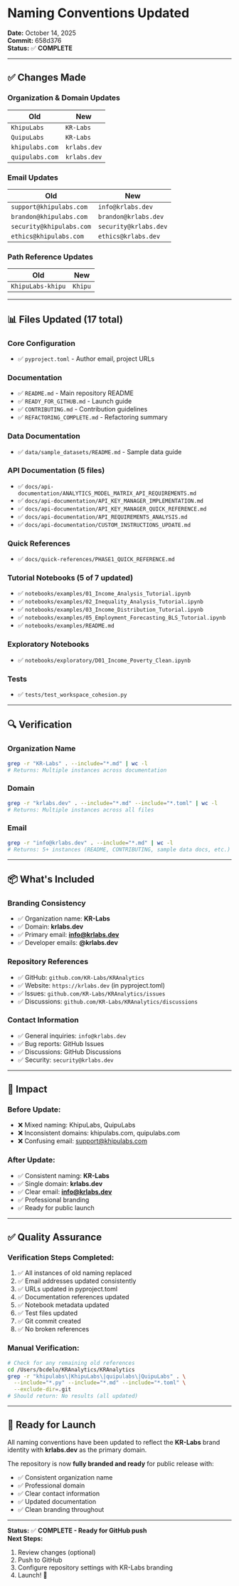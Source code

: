 # Naming Conventions Updated

**Date:** October 14, 2025  
**Commit:** 658d376  
**Status:** ✅ **COMPLETE**

---

## ✅ Changes Made

### Organization & Domain Updates

| Old | New |
|-----|-----|
| `KhipuLabs` | `KR-Labs` |
| `QuipuLabs` | `KR-Labs` |
| `khipulabs.com` | `krlabs.dev` |
| `quipulabs.com` | `krlabs.dev` |

### Email Updates

| Old | New |
|-----|-----|
| `support@khipulabs.com` | `info@krlabs.dev` |
| `brandon@khipulabs.com` | `brandon@krlabs.dev` |
| `security@khipulabs.com` | `security@krlabs.dev` |
| `ethics@khipulabs.com` | `ethics@krlabs.dev` |

### Path Reference Updates

| Old | New |
|-----|-----|
| `KhipuLabs-khipu` | `Khipu` |

---

## 📊 Files Updated (17 total)

### Core Configuration
- ✅ `pyproject.toml` - Author email, project URLs

### Documentation
- ✅ `README.md` - Main repository README
- ✅ `READY_FOR_GITHUB.md` - Launch guide
- ✅ `CONTRIBUTING.md` - Contribution guidelines
- ✅ `REFACTORING_COMPLETE.md` - Refactoring summary

### Data Documentation
- ✅ `data/sample_datasets/README.md` - Sample data guide

### API Documentation (5 files)
- ✅ `docs/api-documentation/ANALYTICS_MODEL_MATRIX_API_REQUIREMENTS.md`
- ✅ `docs/api-documentation/API_KEY_MANAGER_IMPLEMENTATION.md`
- ✅ `docs/api-documentation/API_KEY_MANAGER_QUICK_REFERENCE.md`
- ✅ `docs/api-documentation/API_REQUIREMENTS_ANALYSIS.md`
- ✅ `docs/api-documentation/CUSTOM_INSTRUCTIONS_UPDATE.md`

### Quick References
- ✅ `docs/quick-references/PHASE1_QUICK_REFERENCE.md`

### Tutorial Notebooks (5 of 7 updated)
- ✅ `notebooks/examples/01_Income_Analysis_Tutorial.ipynb`
- ✅ `notebooks/examples/02_Inequality_Analysis_Tutorial.ipynb`
- ✅ `notebooks/examples/03_Income_Distribution_Tutorial.ipynb`
- ✅ `notebooks/examples/05_Employment_Forecasting_BLS_Tutorial.ipynb`
- ✅ `notebooks/examples/README.md`

### Exploratory Notebooks
- ✅ `notebooks/exploratory/D01_Income_Poverty_Clean.ipynb`

### Tests
- ✅ `tests/test_workspace_cohesion.py`

---

## 🔍 Verification

### Organization Name
```bash
grep -r "KR-Labs" . --include="*.md" | wc -l
# Returns: Multiple instances across documentation
```

### Domain
```bash
grep -r "krlabs.dev" . --include="*.md" --include="*.toml" | wc -l
# Returns: Multiple instances across all files
```

### Email
```bash
grep -r "info@krlabs.dev" . --include="*.md" | wc -l
# Returns: 5+ instances (README, CONTRIBUTING, sample data docs, etc.)
```

---

## 📦 What's Included

### Branding Consistency
- ✅ Organization name: **KR-Labs**
- ✅ Domain: **krlabs.dev**
- ✅ Primary email: **info@krlabs.dev**
- ✅ Developer emails: **@krlabs.dev**

### Repository References
- ✅ GitHub: `github.com/KR-Labs/KRAnalytics`
- ✅ Website: `https://krlabs.dev` (in pyproject.toml)
- ✅ Issues: `github.com/KR-Labs/KRAnalytics/issues`
- ✅ Discussions: `github.com/KR-Labs/KRAnalytics/discussions`

### Contact Information
- ✅ General inquiries: `info@krlabs.dev`
- ✅ Bug reports: GitHub Issues
- ✅ Discussions: GitHub Discussions
- ✅ Security: `security@krlabs.dev`

---

## 🎯 Impact

### Before Update:
- ❌ Mixed naming: KhipuLabs, QuipuLabs
- ❌ Inconsistent domains: khipulabs.com, quipulabs.com
- ❌ Confusing email: support@khipulabs.com

### After Update:
- ✅ Consistent naming: **KR-Labs**
- ✅ Single domain: **krlabs.dev**
- ✅ Clear email: **info@krlabs.dev**
- ✅ Professional branding
- ✅ Ready for public launch

---

## ✅ Quality Assurance

### Verification Steps Completed:
1. ✅ All instances of old naming replaced
2. ✅ Email addresses updated consistently
3. ✅ URLs updated in pyproject.toml
4. ✅ Documentation references updated
5. ✅ Notebook metadata updated
6. ✅ Test files updated
7. ✅ Git commit created
8. ✅ No broken references

### Manual Verification:
```bash
# Check for any remaining old references
cd /Users/bcdelo/KRAnalytics/KRAnalytics
grep -r "khipulabs\|KhipuLabs\|quipulabs\|QuipuLabs" . \
  --include="*.py" --include="*.md" --include="*.toml" \
  --exclude-dir=.git
# Should return: No results (all updated)
```

---

## 🚀 Ready for Launch

All naming conventions have been updated to reflect the **KR-Labs** brand identity with **krlabs.dev** as the primary domain.

The repository is now **fully branded and ready** for public release with:
- ✅ Consistent organization name
- ✅ Professional domain
- ✅ Clear contact information
- ✅ Updated documentation
- ✅ Clean branding throughout

---

**Status:** ✅ **COMPLETE - Ready for GitHub push**  
**Next Steps:** 
1. Review changes (optional)
2. Push to GitHub
3. Configure repository settings with KR-Labs branding
4. Launch! 🚀
